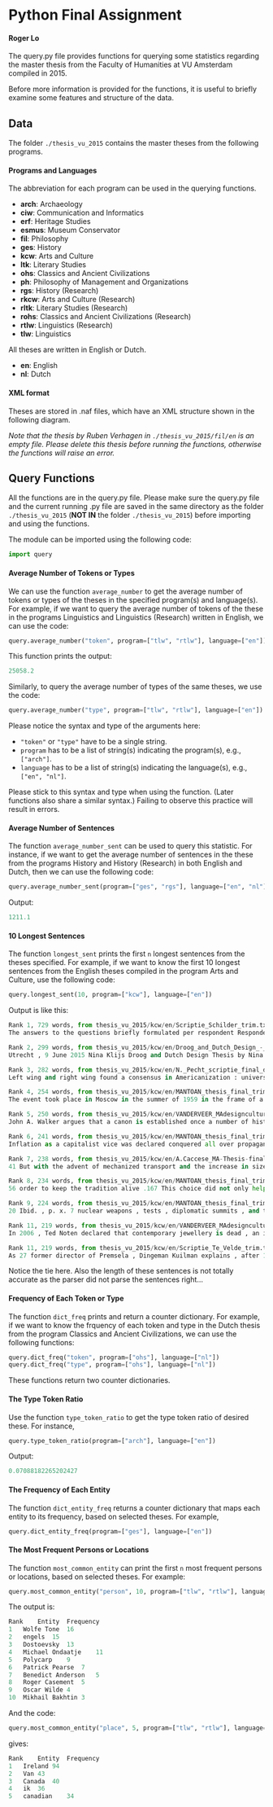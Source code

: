 # Python Final Assignment
#### Roger Lo
The query.py file provides functions for querying some statistics regarding the master thesis from the Faculty of Humanities at VU Amsterdam compiled in 2015.

Before more information is provided for the functions, it is useful to briefly examine some features and structure of the data.

## Data
The folder ```./thesis_vu_2015``` contains the master theses from the following programs.

#### Programs and Languages
The abbreviation for each program can be used in the querying functions.
* **arch**: Archaeology
* **ciw**: Communication and Informatics
* **erf**: Heritage Studies
* **esmus**: Museum Conservator
* **fil**: Philosophy
* **ges**: History
* **kcw**: Arts and Culture
* **ltk**: Literary Studies
* **ohs**: Classics and Ancient Civilizations
* **ph**: Philosophy of Management and Organizations
* **rgs**: History (Research)
* **rkcw**: Arts and Culture (Research)
* **rltk**: Literary Studies (Research)
* **rohs**: Classics and Ancient Civilizations (Research)
* **rtlw**: Linguistics (Research)
* **tlw**: Linguistics

All theses are written in English or Dutch.
* **en**: English
* **nl**: Dutch

#### XML format
Theses are stored in .naf files, which have an XML structure shown in the following diagram.

*Note that the thesis by Ruben Verhagen in ```./thesis_vu_2015/fil/en``` is an empty file. Please delete this thesis before running the functions, otherwise the functions will raise an error.*

## Query Functions
All the functions are in the query.py file. Please make sure the query.py file and the current running .py file are saved in the same directory as the folder ```./thesis_vu_2015``` (**NOT IN** the folder ```./thesis_vu_2015```) before importing and using the functions.

The module can be imported using the following code:
```python
import query
```

#### Average Number of Tokens or Types
We can use the function ```average_number``` to get the average number of tokens or types of the theses in the specified program(s) and language(s). For example, if we want to query the average number of tokens of the these in the programs Linguistics and Linguistics (Research) written in English, we can use the code:
```python
query.average_number("token", program=["tlw", "rtlw"], language=["en"])
```

This function prints the output:
```python
25058.2
```

Similarly, to query the average number of types of the same theses, we use the code:
```python
query.average_number("type", program=["tlw", "rtlw"], language=["en"]) # Output: 2026.6
```
Please notice the syntax and type of the arguments here:
* ```"token"``` or ```"type"``` have to be a single string.
* ```program``` has to be a list of string(s) indicating the program(s), e.g., ```["arch"]```.
* ```language``` has to be a list of string(s) indicating the language(s), e.g., ```["en", "nl"]```.

Please stick to this syntax and type when using the function. (Later functions also share a similar syntax.) Failing to observe this practice will result in errors.

#### Average Number of Sentences
The function ```average_number_sent``` can be used to query this statistic. For instance, if we want to get the average number of sentences in the these from the programs History and History (Research) in both English and Dutch, then we can use the following code:
```python
query.average_number_sent(program=["ges", "rgs"], language=["en", "nl"])
```

Output:
```python
1211.1
```

#### 10 Longest Sentences
The function ```longest_sent``` prints the first ```n``` longest sentences from the theses specified. For example, if we want to know the first 10 longest sentences from the English theses compiled in the program Arts and Culture, use the following code:
```python
query.longest_sent(10, program=["kcw"], language=["en"])
```

Output is like this:
```python
Rank 1, 729 words, from thesis_vu_2015/kcw/en/Scriptie_Schilder_trim.txt.naf.nohyphen:
The answers to the questions briefly formulated per respondent Respondent1 Bart Eysink Smeets Topic Education Subtopic Motivation Desire to exert creativity ; he thought the Eindhoven Design Academy was the best for his this ; his parents also studied at the academy Influence of academy taking risks ; making things ; working according to traditional methods Disagreement with working according to traditional methods ; the importance of academy aesthetics , Development during opposing against the aesthetic design principles of the education academy ; designing objects/products with a story he wants to tell Topic Designing Subtopic Purpose , goals designing funny or weird objects/products which tell a story and make people think about a certain phenomenon ; it is about telling a story and think about it , not to believe it Sense of I have a sense of social responsibility , but that is not Responsibility directly related to my design principles ; I think people should be aware about their behaviour and about the objects and products they use ; Inspiration parents : they taught him that you have to start by solving an ( invented ) problem ; Helmut Smits ; Fons Schiedon ; Joep van Lieshout ; Maxim Hartman , Steven de Peven ; Gummbah ; absurdism ; 32 opinions ; a striking phenomenon ; seeing things different than they are , in a different context Principles it is not about aesthetics ; it s too easy to make something beautiful ; honesty is more important than responsibility ; people should understand the object/product ; the story or concept of the object/product is most important , not the material ; Material use does not always matter ; most important is that the story is clear ; sometimes a material can contribute to the story Production process starting point : solving a problem , you can invent a problem ; blowing up a phenomenon ; Topic Future Subtopic Ambitions I would like to make my own work and to work at an organisation , such as KesselsKramer where I work now ; not specific functional objects ; artworks ; Respondent 2 Luuk Wiehink Topic Education Subtopic Motivation studying fashion design at the first place , after the preliminary program decided to study product design ; ArtEZ appeared to be accessible ; nice teachers ; nice workplace Influence of academy the design process , material experiments , working according to traditional methods , exploring the possibilities of a material ; starting from the material Disagreement with once during a project : not having the possibility to develop academy your own theme ; some teachers were outdated , their visions on design , they did not work with new ; too much about working from traditional methods and too less connection with the industry and market Development during the user and society as starting point ; breaking the traditional education use of an object or material Topic Designing Subtopic Purpose , goals giving objects/materials a new destination , recycling objects/materials ; solving social problems ; designing functional objects ; Sense of responsibility contributing to society , making a better society/world , Inspiration materials , the user/society , traditional use of product/material ; ( responding to ) social issues Principles simplicity in form ; pure in form ; not hiding the construction , but showing the construction and the qualities of the material the designer is a manager , not a maker ; affordability Material use existing object/material ; organic material ; recycling materials ; Production process starting from an existing material , functional object or social problem ; experimenting with the material 33 Topic Future Subtopic Ambitions making more money with designing ; continuing my activities ; continuing working with the industry ; Respondent 3 Joris de Groot Topic Education Subtopic Motivation desire to design and make things not especially functional and for the industry only ; attracted by the workplace and the products made by students at ArtEZ , Influence of academy the story behind the product ; material experiments ; searching for new forms ; working with traditional methods ; Disagreement with teachers who pushed me too far to continue experimenting in academy the process , which gave me less time to make a final product Development during putting the material centre stage ; experimenting with education materials ; simple forms ; not much decoration ; Topic Designing Subtopic Purpose , goals showing the beauty and possibilities of existing hidden machines and techniques and the qualities of materials ; making new products for firms with their existing machines and expanding their target groups ; Sense of responsibility producing in the Netherlands because of the better social agreements and knowledge Inspiration firms who produce objects ; technologies to produce an object ; Principles functionality ; the designer has to take account for its product ; affordability Material use depending on the firm ; recycling left-over material Production process ( for my own pleasure ) I want to work and experiment with materials , techniques and machines . 

Rank 2, 299 words, from thesis_vu_2015/kcw/en/Droog_and_Dutch_Design_-_Master_Thesis_by_Nina_Klijs_trim.txt.naf.nohyphen:
Utrecht , 9 June 2015 Nina Klijs Droog and Dutch Design Thesis by Nina Maria Klijs 4 TABLE OF CONTENT 1 Introduction 1.1 Introduction to the research 6 - - 7 1.2 Relevance and limitation of the research 7 1.3 Structure of the research 8 2 Literature Review 2.1 Defining Droog Design 9 - - 10 2.2 The construction of a narrative 10 11 2.3 The manifestation of Dutch Design as separate entity 11 - - 12 2.4 A critical stance regarding Droog and Dutch Design 12 - - 14 2.5 Conclusion 14 - - 15 3 Theoretical and methodological framework 3.1 Discourse analysis within new museology 16 - - 17 3.2 Methodology 18 3.3 Details about data collection 18 - - 19 4 Politics part I : the policy and activities of the Centraal Museum 4.1 The Centraal Museum 20 4.2 Policy of the Centraal Museum 20 - - 21 4.3 Policy with regard to the collection Applied Arts 22 - - 23 4.4 Acquisition activities with regard to the collection Applied Arts 23 - - 24 4.5 Exhibition activities with regard to the collection Apllied Arts 24 26 4.5 Policy with regard to traveling exhibitions 26 - - 27 5 Politics part II : the roles and interests surrounding the creation of the exhibition 5.1 The events that preceded the exhibition 28 - - 29 5.2 The role and interests of the Mondriaan Foundation 29 - - 31 5.3 The role and interests of the Living Design Centre OZONE 31 - - 33 Droog and Dutch Design Thesis by Nina Maria Klijs 5 5.4 The role and interests of Droog Design 33 5.5 The roles and interests of the Centraal Museum s curators 33 - - 34 5.5.1 The role and interests of Fashion and Costume curator Jos Teunissen 34 - - 36 5.5.2 The role and interests of Applied Arts and Design curator Ida van Zijl 36 - - 37 6 Poetics : the production of meaning within the context of the exhibition 6.1 The structure of the exhibition 38 6.2 The production of meaning in the catalogue s content 38 42 6.3 The production of meaning in the catalogue s graphic design 42 44 6.4 The production of meaning in the exhibition s spatial design 44 - - 48 7 Conclusion 49 - - 51 Bibliography 52 - - 54 Appendix A H ( interviews ) 55 - - 98 Appendix I ( Images ) 99 - - 103 Droog and Dutch Design Thesis by Nina Maria Klijs 6 1 INTRODUCTION 1.1 Introduction to the research When design fanatics from abroad are asked to define Dutch Design , one often hears keywords such as sober , conceptual and ironic . 

Rank 3, 282 words, from thesis_vu_2015/kcw/en/N._Pecht_scriptie_final_draft_trim.txt.naf.nohyphen:
Left wing and right wing found a consensus in Americanization : universalist tendencies that defined the mood of the fifties .43 Doneson affirms that Americanization was a goal for minorities : equality and freedom as conformity and assimilation were ideas to be found on both the left and the right , and that Jews began to mingle more with non-Jews and to assimilate into the mainstream of American society .44 This social-political atmosphere in America of the 1950s , reflected on the representation of minorities in popular culture during that time .45 37 Doneson , p. 59 38 Lev , p. 65 39 Plunka , p. 110 40 Doneson , p. 83 41 Ibid , Plunka , p. 110 42 Doneson , p. 64 43 Ibid. , p. 63 44 Ibid , p. 65 45 Ibid , p. 76 13 In the case of THE DIARY OF ANNE FRANK , this caused a de-emphasizing of the particular Jewish aspects of the story , according to Barnouw , Doneson , Plunka and Rosenfeld .46 On this , Alan Mintz states that Anne s Jewishness is , in the script of Goodrich and Hackett , not hidden , but made to seem inessential .47 As an example of this , Plunka states even the Hanukkah celebration is reduced to a generic festive ( read : non-Jewish ) celebration .48 This specific scene has been discussed often , as it was Goodrich and Hackett who decided to make the celebration the key ( and final ) scene of the first Act of a two-Act play , while Anne Frank wrote only two sentences about it in her diary .49 According to Doneson , Goodrich and Hackett used the scene to achieve audience identification .50 Doneson affirms that Hanukkah can be like Christmas , just a little different and that religious ritual should at least be not strange 51 Therefore , Goodrich and Hackett decided that the Hanukkah celebration should be performed in English , so that the American audience could understand the words used during the ritual . 

Rank 4, 254 words, from thesis_vu_2015/kcw/en/MANTOAN_thesis_final_trim.txt.naf.nohyphen:
The event took place in Moscow in the summer of 1959 in the frame of a series of promotional events the two governments organized in the adversary country , and it was meant to promote the reciprocal understanding of each other s cultures .15 As largely discussed by Greg Castillo , the debate underlined the exploitation of such official events to trumpet the magnificence and the successes of the two powers constantly looking for a chance to dictate their law on the other ; 16 in this event America aimed to display its rapid advances with regard to domestic technology and tried to shift the terms of the debate from military hardware to modern house ware , a domain of uncontested American pre_eminence .17 At the same time , they endeavoured to make the Soviet people dissatisfied with what they were receiving from their nation , and make them realize that the slight improvements projected in their standard of living were only a drop in the bucket compared to what they could and should have .18 It was clear that the Kitchen Debate was addressed to showcase commodities that the Eastern Bloc economies could not yet emulate , both for their design underdevelopment and for the constraint to stick to the heavy industries promoted by Stalin_era socialism ; 19 this resulted as an expedient to put Soviet socialism against American capitalism , assessing the two world orders in terms of their ability to deliver the goods to citizens .20 Moreover , while the debate s mobilisation of domestic material culture garnered far less media attention than 13 Castillo 2010 , chapter 4 and Betts 2010 , pp. 126_130 . 

Rank 5, 250 words, from thesis_vu_2015/kcw/en/VANDERVEER_MAdesigncultures_Thesis_trim.txt.naf.nohyphen:
John A. Walker argues that a canon is established once a number of histories exist which celebrate more or less the same set of great or pioneer designers and their classic or cult objects .3 Walker continues to address the critique these historical canons have received , in that they are unnatural phenomena since they are historically constructed and rely on the simplistic and linear notion that the baton of genius or avant garde innovation is being transferred from one grand designer to the other in an endless chain of achievement .4 The canonical stage marks the design as fixed by means of repetitive accordance ; when the authoritative interpretation of professionals finally reaches a wider audience through textbooks and popular articles , the canon is disseminated and leaves three options : the work may become a cultural monument beyond the reach of criticism , or it may suffer a decline in reputation and be forgotten , or it may be subject to reinterpretation and re-evaluation by a younger generation of critics examining it from new perspectives .5 According to Stuurman and Grever , a canon can be defined as a historical grand narrative , consisting of selected figures , events , story lines , ideas and values , colligated by definite plots , perspectives and explanations in which significance is frequently privileged over triviality and causes an emphasis on large events and grand personae rather than on gradually changing patterns , trends and forces .6 After the discussion of the canon , the development of Dutch contemporary jewellery history after the emergence of a canon will be discussed . 

Rank 6, 241 words, from thesis_vu_2015/kcw/en/MANTOAN_thesis_final_trim.txt.naf.nohyphen:
Inflation as a capitalist vice was declared conquered all over propaganda statements .35 As Mark Landsman and Donna Harsch comprehensively described in their studies , even if the GDR promised every kind of wealth , it could never keep up with its promises , nor it was ever able to solidly satisfy its people even with basic goods , food and supplies .36 Also in terms of commodities and consumer goods the GDR government remained always unsatisfactory , as stated by Anne Kaminski who also concisely investigated the correlation between advertisement , shortages and waiting lists .37 As Raymond Stokes analysed in Plastics and the New Society : the German Democratic Republic in the 1950 s and 1960 s , starting from the late 1950 s , the government engaged in the Chemisierung programme , a plan of state chemicalisation that aimed to produce and promote plastic as an alternative to sheet metal shortage and as a step toward modernization , East fashion .38 However , according also to Eli Rubin , bad quality of plastic influenced the consumers who had to acknowledge that products were worse than those produced in the West , were the state opened to new technologies and materials .39 East German consumers were perennially dissatisfied , always searching for something special with an unsatisfied desire for something else .40 In Continuities and discontinuities of consumer mentality in West Germany in the 1950 s Michael Wildt offers a pretty extensive account on how different the situation in terms of consumption was in the West if compared to the East at the 34 Ibid . 

Rank 7, 238 words, from thesis_vu_2015/kcw/en/A.Caccese_MA-Thesis-final_trim.txt.naf.nohyphen:
41 But with the advent of mechanized transport and the increase in size , towns became more and more anonymous , architecture lost its place as the main reference points of the city , and wayfinding systems became indispensable .42 For the authors , architecture needs to regain its voice and its ability to contextualize the city through its recognition value , and its main focus should be on expressing identity and authenticity .43 The book also explains the components of a wayfinding system , the history of pictograms , and introduces the discussion about the influence of digital wayfinding in our everyday life and how it has altered our sense of direction .44 GPS-supported telephones replaced print maps and changed navigation habits by messing with a person s ability to identify the spatial context and the path necessary to go from one place to another ; all that is left is a journey through a tunnel that actually increases the sense of disorientation .45 But even though there is no way to prevent the tendency towards virtual navigation , there is still the need to include guidance systems and signage in the urban landscape and buildings , especially to provide the public with a general overview .46 And in order to continue relevant , the conventional guidance system needs to be well designed which means to design a system that is , above all , synoptic .47 Finally , fifty wayfinding projects from different areas are presented , with examples of museums , airports , schools , and medical facilities , among others . 

Rank 8, 234 words, from thesis_vu_2015/kcw/en/MANTOAN_thesis_final_trim.txt.naf.nohyphen:
56 order to keep the tradition alive .167 This choice did not only help them to re_establish their Germaness and re_enact their own culture as Western Germans , but also acted as a remembrance engine with regard to other part of the country they had to part from starting from 1961.168 West German women , perfectly mindful of the existence of their East German halves invested their time in the kitchen not only to replicate dishes coming from their direct experience , but also trying to reproduce those belonging to their Eastern part , in a sort of remembrance for those traditions they considered lost , erased by the Soviet power .169 Cooking knowledge became a means of reviving German past positively and of recasting the nation through the mix and match of tradition and new trends , which allowed the negotiation of a new collective identity springing from the private and feminine sphere .170 In West Germany food could be national , regional or international and became a fundamental part of the post war redefinition of the nation , mingling new tendencies to old practices while ensuring that traditions of German cuisine remained intact and continue to develop .171 Food developed its own sense of commemoration on which women could build upon , seizing their share of culture making .172 Kitchen appliances became symbols of the irrevocable bound between women and their domestic role , representing a maternal figure not only for their families , but also symbolically for the nation . 

Rank 9, 224 words, from thesis_vu_2015/kcw/en/MANTOAN_thesis_final_trim.txt.naf.nohyphen:
20 Ibid. , p. x. 7 nuclear weapons , tests , diplomatic summits , and the Space Race , it somehow encouraged the Soviet bloc to measure its progress through direct comparisons with Western per capita private consumption , the Achilles heel of economies based on state_owned heavy industries .21 Furthermore , Castillo underlined how rather than constituting unilateral assertions of Cold war superiority , this exhibition manifested the influence that each superpower wielded over the self_image projected by its rival .22 The episode of the Kitchen Debate revealed functional to shake not only basics themes pivotal for the mere political sphere , but it also borne ideological conveyances : citizen enfranchisement , housework and gender equity , and the economics of mass consumption and planned obsolescence , themes that reverberated also in Germany .23 The US government clear promotion of the notion of better life which described both a modernist aesthetic and a prescription for global production and consumption , was not only a crass way to underline American supremacy but , for their own admission , constituted an exercise in cultural americanisation .24 Interesting the effect this event had during the following years on the East bloc has been analyzed thoroughly in literature , especially from the German stance Although journalists and historians credited the Kitchen Debate with turning the American post_war home and its contents into icons of anticommunism , the 1959 Moscow exhibition was the campaign s parting volley rather than it s opening shot . 

Rank 11, 219 words, from thesis_vu_2015/kcw/en/VANDERVEER_MAdesigncultures_Thesis_trim.txt.naf.nohyphen:
In 2006 , Ted Noten declared that contemporary jewellery is dead , an illusion , autistic , and superfluous .40 According to Noten , contemporary jewellery is dead because in its struggle for emancipation it eventually got stuck hanging on the walls of galleries , museums and such , [ p ] rotected by the stylized gravediggers of the art world , on display in its transparent coffin ; contemporary jewellery is an illusion because its myth of uniqueness is constantly advocated and the dogmatic faith in the incessant urge of contemporary jewellery design to be innovative avowed ; contemporary jewellery is autistic since it makes use of cryptic language , it refuses to engage with the banalities of daily reality , and it has become isolated by removing itself from any form of critical context because of its incomprehensive language ; contemporary jewellery is superfluous because it eliminated the wearer the only contribution contemporary jewellery could offer exclusively to the field of the visual arts and therefore it has to settle for its position in the fringes of the fringes which is thoroughly uninteresting since it is validated only by those few square inches necessary for its own conception .41 Noten suggests that for contemporary jewellery to be viable its maker needs to set aside the inflicted dogmas and return to craft in order to place centuries of conformism and defiance at his or her disposal . 

Rank 11, 219 words, from thesis_vu_2015/kcw/en/Scriptie_Te_Velde_trim.txt.naf.nohyphen:
As 27 former director of Premsela , Dingeman Kuilman explains , after 1993 the term Dutch Design became linked to a specific generation of designers .28 According to him , the term was born abroad and was created by media .29 Although no proper research has endeavoured to confirm the accuracy of this claim , the emergence of Dutch Design as a term was closely intertwined with the emergence of a specific group of designers .30 While a much larger group of anonymous colleagues designed the greater part of ( objects in ) the Netherlands , design historian Mienke Simon Thomas agrees that it was in fact a specific group of designers who fixed the image of Dutch design .31 According to design historian Damon Taylor , it was through the efforts of art historian Renny Ramakers and designer Gijs Bakker who established the Droog Design label .32 Following their debut at the Salone del Mobile ( the international furniture fair in Milan ) in 1993 , Droog Design became immensely successful internationally .33 The designs made under the label of Droog were mainly comprised of products made in limited serial editions34 , which were sold to the world through an appeal to a discourse of Dutchness .35 The prominence of Droog Design as emphatically Dutch was essential for canonising design from the Netherlands as Dutch Design .36 II .2 Droog , the Spirit of the Dutchman What conceptions of Dutchness did Droog establish ? 
```

Notice the tie here. Also the length of these sentences is not totally accurate as the parser did not parse the sentences right...

#### Frequency of Each Token or Type
The function ```dict_freq``` prints and return a counter dictionary. For example, if we want to know the frquency of each token and type in the Dutch thesis from the program Classics and Ancient Civilizations, we can use the following functions:
```python
query.dict_freq("token", program=["ohs"], language=["nl"])
query.dict_freq("type", program=["ohs"], language=["nl"])
```

These functions return two counter dictionaries.

#### The Type Token Ratio
Use the function ```type_token_ratio``` to get the type token ratio of desired these. For instance,
```python
query.type_token_ratio(program=["arch"], language=["en"])
```

Output:
```python
0.07088182265202427
```

#### The Frequency of Each Entity
The function ```dict_entity_freq``` returns a counter dictionary that maps each entity to its frequency, based on selected theses. For example,
```python
query.dict_entity_freq(program=["ges"], language=["en"])
```

#### The Most Frequent Persons or Locations
The function ```most_common_entity``` can print the first ```n``` most frequent persons or locations, based on selected theses. For example:
```python
query.most_common_entity("person", 10, program=["tlw", "rtlw"], language=["en"])
```

The output is:
```python
Rank	Entity	Frequency
1	Wolfe Tone	16
2	engels	15
3	Dostoevsky	13
4	Michael Ondaatje	11
5	Polycarp	9
6	Patrick Pearse	7
7	Benedict Anderson	5
8	Roger Casement	5
9	Oscar Wilde	4
10	Mikhail Bakhtin	3
```
And the code:
```python
query.most_common_entity("place", 5, program=["tlw", "rtlw"], language=["en"])
```

gives:
```python
Rank	Entity	Frequency
1	Ireland	94
2	Van	43
3	Canada	40
4	ik	36
5	canadian	34
```
